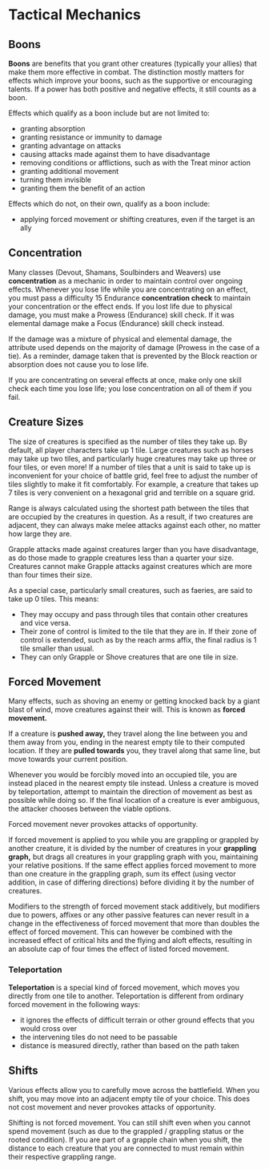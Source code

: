 # Tactical Mechanics

## Boons

**Boons** are benefits that you grant other creatures (typically your allies) that make them more effective in combat. The distinction mostly matters for effects which improve your boons, such as the supportive or encouraging talents. If a power has both positive and negative effects, it still counts as a boon.

Effects which qualify as a boon include but are not limited to:

- granting absorption
- granting resistance or immunity to damage
- granting advantage on attacks
- causing attacks made against them to have disadvantage
- removing conditions or afflictions, such as with the Treat minor action
- granting additional movement
- turning them invisible
- granting them the benefit of an action

Effects which do not, on their own, qualify as a boon include:

- applying forced movement or shifting creatures, even if the target is an ally

## Concentration

Many classes (Devout, Shamans, Soulbinders and Weavers) use **concentration** as a mechanic in order to maintain control over ongoing effects. Whenever you lose life while you are concentrating on an effect, you must pass a difficulty 15 Endurance **concentration check** to maintain your concentration or the effect ends. If you lost life due to physical damage, you must make a Prowess (Endurance) skill check. If it was elemental damage make a Focus (Endurance) skill check instead.

If the damage was a mixture of physical and elemental damage, the attribute used depends on the majority of damage (Prowess in the case of a tie). As a reminder, damage taken that is prevented by the Block reaction or absorption does not cause you to lose life.

If you are concentrating on several effects at once, make only one skill check each time you lose life; you lose concentration on all of them if you fail.

## Creature Sizes

The size of creatures is specified as the number of tiles they take up. By default, all player characters take up 1 tile. Large creatures such as horses may take up two tiles, and particularly huge creatures may take up three or four tiles, or even more! If a number of tiles that a unit is said to take up is inconvenient for your choice of battle grid, feel free to adjust the number of tiles slightly to make it fit comfortably. For example, a creature that takes up 7 tiles is very convenient on a hexagonal grid and terrible on a square grid.

Range is always calculated using the shortest path between the tiles that are occupied by the creatures in question. As a result, if two creatures are adjacent, they can always make melee attacks against each other, no matter how large they are.

Grapple attacks made against creatures larger than you have disadvantage, as do those made to grapple creatures less than a quarter your size. Creatures cannot make Grapple attacks against creatures which are more than four times their size.

As a special case, particularly small creatures, such as faeries, are said to take up 0 tiles. This means:

- They may occupy and pass through tiles that contain other creatures and vice versa.
- Their zone of control is limited to the tile that they are in. If their zone of control is extended, such as by the reach arms affix, the final radius is 1 tile smaller than usual.
- They can only Grapple or Shove creatures that are one tile in size.

## Forced Movement

Many effects, such as shoving an enemy or getting knocked back by a giant blast of wind, move creatures against their will. This is known as **forced movement.**

If a creature is **pushed away,** they travel along the line between you and them away from you, ending in the nearest empty tile to their computed location. If they are **pulled towards** you, they travel along that same line, but move towards your current position.

Whenever you would be forcibly moved into an occupied tile, you are instead placed in the nearest empty tile instead. Unless a creature is moved by teleportation, attempt to maintain the direction of movement as best as possible while doing so. If the final location of a creature is ever ambiguous, the attacker chooses between the viable options.

Forced movement never provokes attacks of opportunity.

If forced movement is applied to you while you are grappling or grappled by another creature, it is divided by the number of creatures in your **grappling graph,** but drags all creatures in your grappling graph with you, maintaining your relative positions. If the same effect applies forced movement to more than one creature in the grappling graph, sum its effect (using vector addition, in case of differing directions) before dividing it by the number of creatures.

Modifiers to the strength of forced movement stack additively, but modifiers due to powers, affixes or any other passive features can never result in a change in the effectiveness of forced movement that more than doubles the effect of forced movement.
This can however be combined with the increased effect of critical hits and the flying and aloft effects, resulting in an absolute cap of four times the effect of listed forced movement.

### Teleportation

**Teleportation** is a special kind of forced movement, which moves you directly from one tile to another. Teleportation is different from ordinary forced movement in the following ways:

- it ignores the effects of difficult terrain or other ground effects that you would cross over
- the intervening tiles do not need to be passable
- distance is measured directly, rather than based on the path taken

## Shifts

Various effects allow you to carefully move across the battlefield. When you shift, you may move into an adjacent empty tile of your choice. This does not cost movement and never provokes attacks of opportunity.

Shifting is not forced movement. You can still shift even when you cannot spend movement (such as due to the grappled / grappling status or the rooted condition). If you are part of a grapple chain when you shift, the distance to each creature that you are connected to must remain within their respective grappling range.
